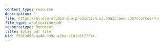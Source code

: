 ```yaml
---
content_type: resource
description: ''
file: https://ol-ocw-studio-app-production.s3.amazonaws.com/courses/4-241j-theory-of-city-form-spring-2013/f5019d55aa48439e42ba0101c6f27f74_X1F6a1FWirM.pdf
file_type: application/pdf
resourcetype: Document
title: 3play pdf file
uid: f5019d55-aa48-439e-42ba-0101c6f27f74
---
```

